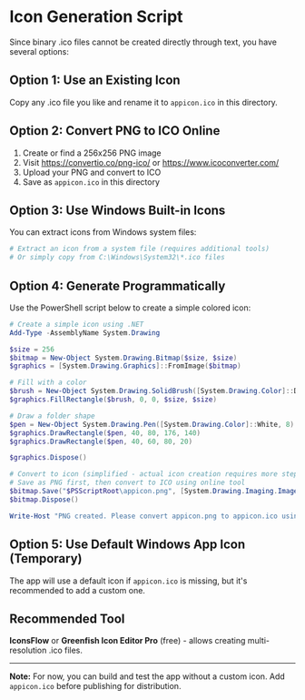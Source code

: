 # Icon Generation Script

Since binary .ico files cannot be created directly through text, you have several options:

## Option 1: Use an Existing Icon
Copy any .ico file you like and rename it to `appicon.ico` in this directory.

## Option 2: Convert PNG to ICO Online
1. Create or find a 256x256 PNG image
2. Visit https://convertio.co/png-ico/ or https://www.icoconverter.com/
3. Upload your PNG and convert to ICO
4. Save as `appicon.ico` in this directory

## Option 3: Use Windows Built-in Icons
You can extract icons from Windows system files:

```powershell
# Extract an icon from a system file (requires additional tools)
# Or simply copy from C:\Windows\System32\*.ico files
```

## Option 4: Generate Programmatically
Use the PowerShell script below to create a simple colored icon:

```powershell
# Create a simple icon using .NET
Add-Type -AssemblyName System.Drawing

$size = 256
$bitmap = New-Object System.Drawing.Bitmap($size, $size)
$graphics = [System.Drawing.Graphics]::FromImage($bitmap)

# Fill with a color
$brush = New-Object System.Drawing.SolidBrush([System.Drawing.Color]::DodgerBlue)
$graphics.FillRectangle($brush, 0, 0, $size, $size)

# Draw a folder shape
$pen = New-Object System.Drawing.Pen([System.Drawing.Color]::White, 8)
$graphics.DrawRectangle($pen, 40, 80, 176, 140)
$graphics.DrawRectangle($pen, 40, 60, 80, 20)

$graphics.Dispose()

# Convert to icon (simplified - actual icon creation requires more steps)
# Save as PNG first, then convert to ICO using online tool
$bitmap.Save("$PSScriptRoot\appicon.png", [System.Drawing.Imaging.ImageFormat]::Png)
$bitmap.Dispose()

Write-Host "PNG created. Please convert appicon.png to appicon.ico using an online converter."
```

## Option 5: Use Default Windows App Icon (Temporary)
The app will use a default icon if `appicon.ico` is missing, but it's recommended to add a custom one.

## Recommended Tool
**IconsFlow** or **Greenfish Icon Editor Pro** (free) - allows creating multi-resolution .ico files.

---

**Note:** For now, you can build and test the app without a custom icon. Add `appicon.ico` before publishing for distribution.
